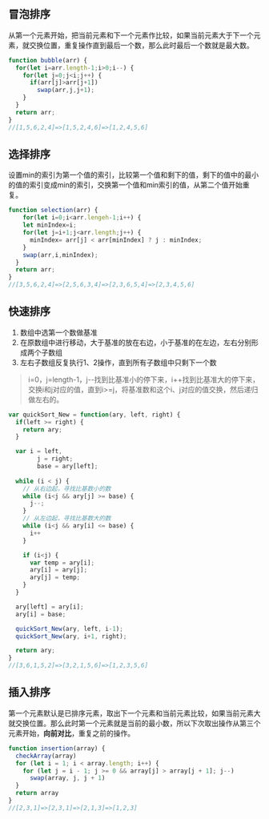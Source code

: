 ## 冒泡排序

从第一个元素开始，把当前元素和下一个元素作比较，如果当前元素大于下一个元素，就交换位置，重复操作直到最后一个数，那么此时最后一个数就是最大数。

```js
function bubble(arr) {
  for(let i=arr.length-1;i>0;i--) {
    for(let j=0;j<i;j++) {
      if(arr[j]>arr[j+1])
        swap(arr,j,j+1);
    }
  }
  return arr;
}
//[1,5,6,2,4]=>[1,5,2,4,6]=>[1,2,4,5,6]
```

## 选择排序

设置min的索引为第一个值的索引，比较第一个值和剩下的值，剩下的值中的最小的值的索引变成min的索引，交换第一个值和min索引的值，从第二个值开始重复。

```js
function selection(arr) {
	for(let i=0;i<arr.lengeh-1;i++) {
    let minIndex=i;
    for(let j=i+1;j<arr.length;j++) {
      minIndex= arr[j] < arr[minIndex] ? j : minIndex;
    }
    swap(arr,i,minIndex);
  }
  return arr;
}
//[3,5,6,2,4]=>[2,5,6,3,4]=>[2,3,6,5,4]=>[2,3,4,5,6]
```

## 快速排序

1. 数组中选第一个数做基准
2. 在原数组中进行移动，大于基准的放在右边，小于基准的在左边，左右分别形成两个子数组
3. 左右子数组反复执行1、2操作，直到所有子数组中只剩下一个数

> i=0，j=length-1，j--找到比基准小的停下来，i++找到比基准大的停下来，交换i和j对应的值，直到i>=j，将基准数和这个i、j对应的值交换，然后递归做左右的。

```js
var quickSort_New = function(ary, left, right) {
  if(left >= right) {
    return ary;
  }

  var i = left,
     	j = right;
     	base = ary[left];
 	
  while (i < j) {
    // 从右边起，寻找比基数小的数
    while (i<j && ary[j] >= base) {
      j--;
    }
    // 从左边起，寻找比基数大的数
    while (i<j && ary[i] <= base) {
      i++
    } 

    if (i<j) {
      var temp = ary[i];
      ary[i] = ary[j];
      ary[j] = temp;
  	}
  }

  ary[left] = ary[i];
  ary[i] = base;

  quickSort_New(ary, left, i-1);
  quickSort_New(ary, i+1, right);

  return ary;
}
//[3,6,1,5,2]=>[3,2,1,5,6]=>[1,2,3,5,6]
```

## 插入排序

第一个元素默认是已排序元素，取出下一个元素和当前元素比较，如果当前元素大就交换位置。那么此时第一个元素就是当前的最小数，所以下次取出操作从第三个元素开始，**向前对比**，重复之前的操作。

```js
function insertion(array) {
  checkArray(array)
  for (let i = 1; i < array.length; i++) {
    for (let j = i - 1; j >= 0 && array[j] > array[j + 1]; j--)
      swap(array, j, j + 1)
  }
  return array
}
//[2,3,1]=>[2,3,1]=>[2,1,3]=>[1,2,3]
```

